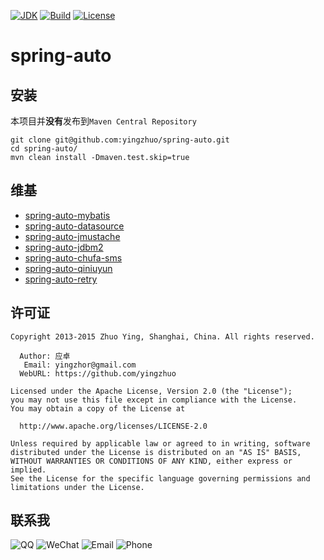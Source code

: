 [![JDK](http://img.shields.io/badge/JDK-v8.0-yellow.svg)](http://www.oracle.com/technetwork/java/javase/downloads/index.html)
[![Build](http://img.shields.io/badge/Build-Maven_2-green.svg)](https://maven.apache.org/)
[![License](http://img.shields.io/badge/License-Apache_2-red.svg)](http://www.apache.org/licenses/LICENSE-2.0)

# spring-auto

安装
---------------------------

本项目并**没有**发布到`Maven Central Repository`

```
git clone git@github.com:yingzhuo/spring-auto.git
cd spring-auto/
mvn clean install -Dmaven.test.skip=true
```

维基
---------------------------
* [spring-auto-mybatis](https://github.com/yingzhuo/spring-auto/wiki/wiki:spring-auto-mybatis)
* [spring-auto-datasource](https://github.com/yingzhuo/spring-auto/wiki/wiki:spring-auto-datasource)
* [spring-auto-jmustache](https://github.com/yingzhuo/spring-auto/wiki/wiki:spring-auto-jmustache)
* [spring-auto-jdbm2](https://github.com/yingzhuo/spring-auto/wiki/wiki:spring-auto-jdbm2)
* [spring-auto-chufa-sms](https://github.com/yingzhuo/spring-auto/wiki/wiki:spring-auto-chufa-sms)
* [spring-auto-qiniuyun](https://github.com/yingzhuo/spring-auto/wiki/wiki:spring-auto-qiniuyun)
* [spring-auto-retry](https://github.com/yingzhuo/spring-auto/wiki/wiki:spring-auto-retry)


许可证
---------------------------

```
Copyright 2013-2015 Zhuo Ying, Shanghai, China. All rights reserved.

  Author: 应卓
   Email: yingzhor@gmail.com
  WebURL: https://github.com/yingzhuo

Licensed under the Apache License, Version 2.0 (the "License");
you may not use this file except in compliance with the License.
You may obtain a copy of the License at

  http://www.apache.org/licenses/LICENSE-2.0

Unless required by applicable law or agreed to in writing, software
distributed under the License is distributed on an "AS IS" BASIS,
WITHOUT WARRANTIES OR CONDITIONS OF ANY KIND, either express or implied.
See the License for the specific language governing permissions and
limitations under the License.
```

联系我
---------------------------
![QQ](http://img.shields.io/badge/QQ-23007067-blue.svg)
![WeChat](http://img.shields.io/badge/WeChat-yingzhor-blue.svg)
![Email](http://img.shields.io/badge/Email-yingzhor@gmail.com-blue.svg)
![Phone](http://img.shields.io/badge/Phone-+86_189_1694_4373-blue.svg)